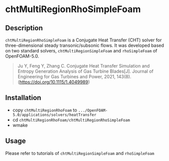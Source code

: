 # chtMultiRegionRhoSimpleFoam

## Description

`chtMultiRegionRhoSimpleFoam` is a Conjugate Heat Transfer (CHT) solver for three-dimensional steady transonic/subsonic flows. It was developed based on two standard solvers, `chtMultiRegionSimpleFoam` and `rhoSimpleFoam` of OpenFOAM-5.0.

> Ju Y, Feng Y, Zhang C. Conjugate Heat Transfer Simulation and Entropy Generation Analysis of Gas Turbine Blades[J]. Journal of Engineering for Gas Turbines and Power, 2021, 143(8).(https://doi.org/10.1115/1.4049989)

## Installation

* copy `chtMultiRegionRhoFoam` to `.../OpenFOAM-5.0/applications/solvers/heatTransfer`
* cd `chtMultiRegionRhoFoam/chtMultiRegionRhoSimpleFoam`
* wmake

## Usage

Please refer to tutorials of `chtMultiRegionSimpleFoam` and `rhoSimpleFoam`

